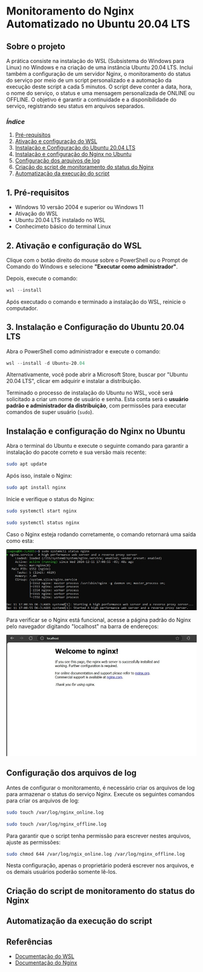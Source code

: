 # Monitoramento do Nginx Automatizado no Ubuntu 20.04 LTS

## Sobre o projeto

A prática consiste na instalação do WSL (Subsistema do Windows para Linux) no Windows e na criação de uma instância Ubuntu 20.04 LTS. Inclui também a configuração de um servidor Nginx, o monitoramento do status do serviço por meio de um script personalizado e a automação da execução deste script a cada 5 minutos. O script deve conter a data, hora, o nome do serviço, o status e uma mensagem personalizada de ONLINE ou OFFLINE. O objetivo é garantir a continuidade e a disponibilidade do serviço, registrando seu status em arquivos separados.

### _Índice_

1. [Pré-requisitos](#1-pré-requisitos)
2. [Ativação e configuração do WSL](#2-ativação-e-configuração-do-wsl)
3. [Instalação e Configuração do Ubuntu 20.04 LTS](#3-instalação-e-configuração-do-ubuntu-2004-lts)
4. [Instalação e configuração do Nginx no Ubuntu](#instalação-e-configuração-do-nginx-no-ubuntu)
5. [Configuração dos arquivos de log](#configuração-dos-arquivos-de-log)
6. [Criação do script de monitoramento do status do Nginx](#criação-do-script-de-monitoramento-do-status-do-nginx)
7. [Automatização da execução do script](#automatização-da-execução-do-script)

## 1. Pré-requisitos

- Windows 10 versão 2004 e superior ou Windows 11
- Ativação do WSL
- Ubuntu 20.04 LTS instalado no WSL
- Conhecimeto básico do terminal Linux

## 2. Ativação e configuração do WSL

Clique com o botão direito do mouse sobre o PowerShell ou o Prompt de Comando do Windows e selecione **"Executar como administrador"**.

Depois, execute o comando:

```powershell
wsl --install
```

Após executado o comando e terminado a instalação do WSL, reinicie o computador.

## 3. Instalação e Configuração do Ubuntu 20.04 LTS

Abra o PowerShell como administrador e execute o comando:

```powershell
wsl --install -d Ubuntu-20.04
```

Alternativamente, você pode abrir a Microsoft Store, buscar por "Ubuntu 20.04 LTS", clicar em adquirir e instalar a distribuição.

Terminado o processo de instalação do Ubuntu no WSL, você será solicitado a criar um nome de usuário e senha. Esta conta será o **usuário padrão e administrador da distribuição**, com permissões para executar comandos de super usuário (`sudo`).

## Instalação e configuração do Nginx no Ubuntu

Abra o terminal do Ubuntu e execute o seguinte comando para garantir a instalação do pacote correto e sua versão mais recente:

```bash
sudo apt update
```

Após isso, instale o Nginx:

```bash
sudo apt install nginx
```


Inicie e verifique o status do Nginx:

```bash
sudo systemctl start nginx
```

```bash
sudo systemctl status nginx
```

Caso o Nginx esteja rodando corretamente, o comando retornará uma saída como esta:


![Status do Nginx Ativo](imgs/nginx_status.jpeg)

Para verificar se o Nginx está funcional, acesse a página padrão do Nginx pelo navegador digitando "localhost" na barra de endereços:


![Página Padrão do Nginx](imgs/nginx_via_localhost.jpeg)


## Configuração dos arquivos de log
Antes de configurar o monitoramento, é necessário criar os arquivos de log para armazenar o status do serviço Nginx. Execute os seguintes comandos para criar os arquivos de log:

```bash
sudo touch /var/log/nginx_online.log
```

```bash
sudo touch /var/log/nginx_offline.log
```

Para garantir que o script tenha permissão para escrever nestes arquivos, ajuste as permissões:

```bash
sudo chmod 644 /var/log/ngix_online.log /var/log/nginx_offline.log
```
Nesta configuração, apenas o proprietário poderá escrever nos arquivos, e os demais usuários poderão somente lê-los.


## Criação do script de monitoramento do status do Nginx

## Automatização da execução do script

## Referências

- [Documentação do WSL](https://docs.microsoft.com/en-us/windows/wsl/)
- [Documentação do Nginx](https://nginx.org/en/docs/)

